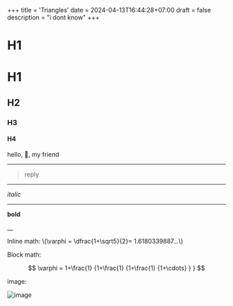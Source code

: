 +++
title = 'Triangles'
date = 2024-04-13T16:44:28+07:00
draft = false
description = "i dont know"
+++

# **H1** 

# H1 

## H2 

### H3 

#### H4 


hello, 🚀, my friend

___

> reply 

___ 

*italic* 

---

**bold**

__ 


Inline math: \\(\varphi = \dfrac{1+\sqrt5}{2}= 1.6180339887…\\)

Block math:

$$
 \varphi = 1+\frac{1} {1+\frac{1} {1+\frac{1} {1+\cdots} } }
$$


image:

![image](https://upload.wikimedia.org/wikipedia/commons/b/bd/Test.svg)
